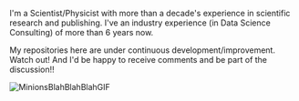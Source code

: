 I'm a Scientist/Physicist with more than a decade's experience in scientific research and publishing.
I've an industry experience (in Data Science Consulting) of more than 6 years now.

My repositories here are under continuous development/improvement. Watch out!
And I'd be happy to receive comments and be part of the discussion!!

![MinionsBlahBlahBlahGIF](https://github.com/ranja-sarkar/ranja-sarkar/assets/101544669/2f814db9-39b7-42c4-9505-b7947ca4a0d5)



